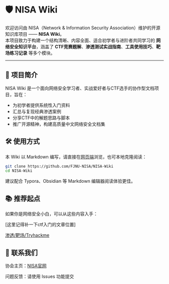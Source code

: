 # 🛡️ NISA Wiki

欢迎访问由 NISA（Network & Information Security Association）维护的开源知识库项目 —— **NISA Wiki**。  
本项目致力于构建一个结构清晰、内容全面、适合初学者与进阶者共同学习的 **网络安全知识平台**，涵盖了 **CTF竞赛题解**、**渗透测试实战指南**、**工具使用技巧**、**靶场练习记录** 等多个模块。

---

## 📘 项目简介

NISA Wiki 是一个面向网络安全学习者、实战爱好者与CTF选手的协作型文档项目，旨在：

- 为初学者提供系统性入门资料  
- 汇总与复现经典渗透案例  
- 分享CTF中的解题思路与脚本  
- 推广开源精神，构建高质量中文网络安全文档集  

## 🛠 使用方式
本 Wiki 以 Markdown 编写，请直接在[网页端](https://fjnu-nisa.github.io/NISA-Wiki/)浏览，也可本地克隆阅读：

```bash
git clone https://github.com/FJNU-NISA/NISA-Wiki
cd NISA-Wiki
```

建议配合 Typora、Obsidian 等 Markdown 编辑器阅读体验更佳。

## 📚 推荐起点

如果你是网络安全小白，可以从这些内容入手：

[这里记得补一下ctf入门的文章位置]

[渗透/靶场/Tryhackme](https://fjnu-nisa.github.io/NISA-Wiki/07-%E6%B8%97%E9%80%8F/%E9%9D%B6%E5%9C%BA/tryhackme/index.html)

## 📢 联系我们
协会主页：[NISA官网](https://www.fjnusec.cn/)

问题反馈：请使用 Issues 功能提交
